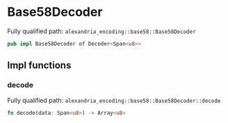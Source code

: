 # Base58Decoder

Fully qualified path: `alexandria_encoding::base58::Base58Decoder`

```rust
pub impl Base58Decoder of Decoder<Span<u8>>
```

## Impl functions

### decode

Fully qualified path: `alexandria_encoding::base58::Base58Decoder::decode`

```rust
fn decode(data: Span<u8>) -> Array<u8>
```


